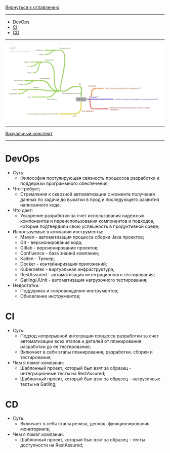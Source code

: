 [Вернуться к оглавлению](https://github.com/engine-it-in/different-level-task/blob/main/README.md)
***

* [DevOps](#devops)
* [CI](#ci)
* [CD](#cd)
***
![Описание картинки](DevOps.png)
***
[Визуальный конспект](https://coggle.it/diagram/Ztdz58rvLIwlMiiC/t/-/6f6b511d43c03f97ec55c016d2767d0ff52ef52c9b258121fc5e079089dbd5a0)
***

# DevOps

* Суть:
  * Философия постулирующая связность процессов разработки и поддержки программного обеспечения;
* Что требует;
  * Стремления к сквозной автоматизации с момента получения данных по задачи до выкатки в прод 
и последующего развития написанного кода;
* Что дает:
  * Ускорение разработки за счет использования надежных компонентов и переиспользования 
  компонентов и подходов, которые подтвердили свою успешность в продуктивной среде; 
* Используемые в компании инструменты:
  * Maven - автоматизация процесса сборки Java проектов;
  * Git - версионирование кода;
  * Gitlab - версионирование проектов;
  * Confluence - база знаний компании;
  * Kaiten - Трекер;
  * Docker - контейниризация приложений;
  * Kubernetes - виртуальная инфраструктура;
  * RestAssured - автоматизация интеграционного тестирования;
  * Gatling/JUnit - автоматизация нагрузочного тестирования;
* Недостатки:
  * Поддержка и сопровождение инструментов;
  * Обновление инструментов;

# CI

* Суть:
  * Подход непрерывной интеграции процесса разработки за счет автоматизации 
всех этапов и деталей от планирования разработки до ее тестирования; 
  * Включает в себя этапы планирования, разработки, сборки и тестирования;
* Чем я помог компании:
  * Шаблонный проект, который был взят за образец - интеграционные тесты на RestAssured;
  * Шаблонный проект, который был взят за образец - нагрузочные тесты на Gatling;

# CD

* Суть:
    * Включает в себя этапы релиза, деплоя, функционирования, мониторинга;
* Чем я помог компании:
    * Шаблонный проект, который был взят за образец - тесты доступности на RestAssured;
